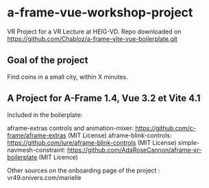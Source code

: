 # a-frame-vue-workshop-project

VR Project for a VR Lecture at HEIG-VD. Repo downloaded on https://github.com/Chabloz/a-frame-vite-vue-boilerplate.git

## Goal of the project

Find coins in a small city, within X minutes.

## A Project for A-Frame 1.4, Vue 3.2 et Vite 4.1

Included in the boilerplate:

aframe-extras controls and animation-mixer: https://github.com/c-frame/aframe-extras (MIT License)
aframe-blink-controls: https://github.com/jure/aframe-blink-controls (MIT License)
simple-navmesh-constraint: https://github.com/AdaRoseCannon/aframe-xr-boilerplate (MIT Licence)

Other sources on the onboarding page of the project : vr49.onivers.com/marielle
